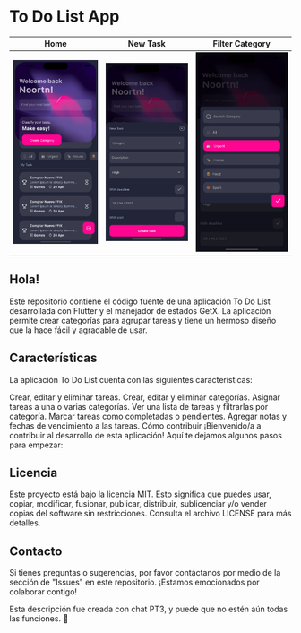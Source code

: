 # To Do List App

| Home | New Task | Filter Category |
| --- | --- | --- |
| <img src="/assets/screenshots/1.png" width="300"> | <img src="/assets/screenshots/2.png" width="300"> | <img src="/assets/screenshots/3.png" width="300"> |


## Hola!

Este repositorio contiene el código fuente de una aplicación To Do List desarrollada con Flutter y el manejador de estados GetX. La aplicación permite crear categorías para agrupar tareas y tiene un hermoso diseño que la hace fácil y agradable de usar.

## Características

La aplicación To Do List cuenta con las siguientes características:

Crear, editar y eliminar tareas.
Crear, editar y eliminar categorías.
Asignar tareas a una o varias categorías.
Ver una lista de tareas y filtrarlas por categoría.
Marcar tareas como completadas o pendientes.
Agregar notas y fechas de vencimiento a las tareas.
Cómo contribuir
¡Bienvenido/a a contribuir al desarrollo de esta aplicación! Aquí te dejamos algunos pasos para empezar:

## Licencia
Este proyecto está bajo la licencia MIT. Esto significa que puedes usar, copiar, modificar, fusionar, publicar, distribuir, sublicenciar y/o vender copias del software sin restricciones. Consulta el archivo LICENSE para más detalles.

## Contacto
Si tienes preguntas o sugerencias, por favor contáctanos por medio de la sección de "Issues" en este repositorio. ¡Estamos emocionados por colaborar contigo!

Esta descripción fue creada con chat PT3, y puede que no estén aún todas las funciones.  🤯

